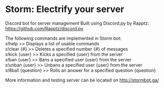 # Storm: Electrify your server
Discord bot for server management
Built using Discord.py by Rapptz: https://github.com/Rapptz/discord.py

The following commands are implemented in Storm bot:<br />
s!help               >>      Displays a list of usable commands<br />
s!clear {#}          >>      Deletes a specified number {#} of messages<br />
s!kick {user}        >>      Kicks a specified {user} from the server<br />
s!ban {user}         >>      Bans a specified user {user} from the server<br />
s!unban {user}       >>      Unbans a specified user {user} from the server<br />
s!8ball {question}   >>      Rolls an answer for a specified question {question}<br />

More information and testing server can be located on http://stormbot.ga/
